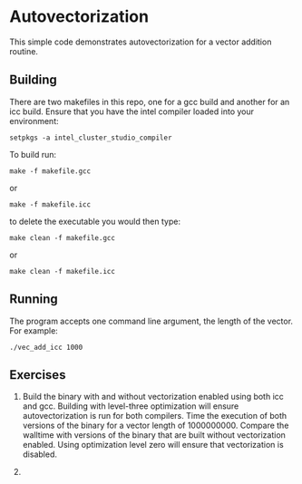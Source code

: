 # Autovectorization

This simple code demonstrates autovectorization for a vector addition routine.

## Building

There are two makefiles in this repo, one for a gcc build and another for an 
icc build. Ensure that you have the intel compiler loaded into your environment:

	setpkgs -a intel_cluster_studio_compiler 

To build run:

	make -f makefile.gcc

or

	make -f makefile.icc

to delete the executable you would then type:

	make clean -f makefile.gcc

or

	make clean -f makefile.icc

## Running

The program accepts one command line argument, the length of the vector. For 
example:

	./vec_add_icc 1000

## Exercises

1. Build the binary with and without vectorization enabled using both icc and gcc. Building with level-three
optimization will ensure autovectorization is run for both compilers. Time the execution of both versions of 
the binary for a vector length of 1000000000. Compare the walltime with versions of the binary that are built
without vectorization enabled. Using optimization level zero will ensure that vectorization is disabled.

2. 
